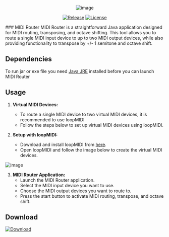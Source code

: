 <div align="center">

![image](https://github.com/serifpersia/midi-router/assets/62844718/42d15a0e-0f88-457e-827e-d34e810d6b3e)

  [![Release](https://img.shields.io/github/release/serifpersia/midi-router.svg?style=flat-square)](https://github.com/serifpersia/midi-router/releases)
  [![License](https://img.shields.io/github/license/serifpersia/midi-router?color=blue&style=flat-square)](https://raw.githubusercontent.com/serifpersia/midi-router/master/LICENSE)
</div>
### MIDI Router
MIDI Router is a straightforward Java application designed for MIDI routing, transposing, and octave shifting. This tool allows you to route a single MIDI input device to up to two MIDI output devices, while also providing functionality to transpose by +/- 1 semitone and octave shift.

## Dependencies
To run jar or exe file you need [Java JRE](https://adoptium.net/temurin/releases/?os=windows&arch=aarch64&package=jre&version=17) installed before you can launch MIDI Router
## Usage

1. **Virtual MIDI Devices:**
   - To route a single MIDI device to two virtual MIDI devices, it is recommended to use loopMIDI
   - Follow the steps below to set up virtual MIDI devices using loopMIDI.

2. **Setup with loopMIDI:**
   - Download and install loopMIDI from [here](https://www.tobias-erichsen.de/software/loopmidi.html).
   - Open loopMIDI and follow the image below to create the virtual MIDI devices.

![image](https://github.com/serifpersia/midi-router/assets/62844718/822d4d26-7a22-494c-af21-ff94b42f22ba)

3. **MIDI Router Application:**
   - Launch the MIDI Router application.
   - Select the MIDI input device you want to use.
   - Choose the MIDI output devices you want to route to.
   - Press the start button to activate MIDI routing, transpose, and octave shift.

## Download
  [![Download](https://img.shields.io/github/release/serifpersia/midi-router.svg?style=flat-square)](https://github.com/serifpersia/midi-router/releases)

